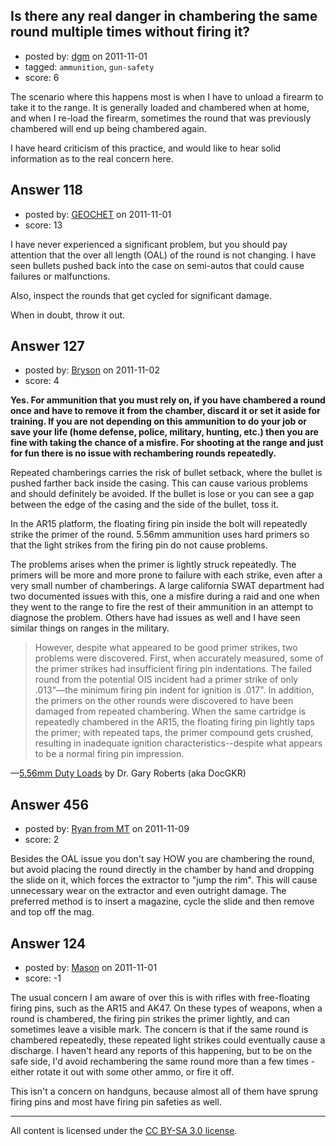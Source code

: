 ## Is there any real danger in chambering the same round multiple times without firing it?

- posted by: [dgm](https://stackexchange.com/users/-1/78-dgm) on 2011-11-01
- tagged: `ammunition`, `gun-safety`
- score: 6

The scenario where this happens most is when I have to unload a firearm to take it to the range. It is generally loaded and chambered when at home, and when I re-load the firearm, sometimes the round that was previously chambered will end up being chambered again.

I have heard criticism of this practice, and would like to hear solid information as to the real concern here.


## Answer 118

- posted by: [GEOCHET](https://stackexchange.com/users/-1/22-geochet) on 2011-11-01
- score: 13

I have never experienced a significant problem, but you should pay attention that the over all length (OAL) of the round is not changing. I have seen bullets pushed back into the case on semi-autos that could cause failures or malfunctions.

Also, inspect the rounds that get cycled for significant damage.

When in doubt, throw it out.


## Answer 127

- posted by: [Bryson](https://stackexchange.com/users/-1/32-bryson) on 2011-11-02
- score: 4

<b>Yes. For ammunition that you must rely on, if you have chambered a round once and have to remove it from the chamber, discard it or set it aside for training. If you are not depending on this ammunition to do your job or save your life (home defense, police, military, hunting, etc.) then you are fine with taking the chance of a misfire. For shooting at the range and just for fun there is no issue with rechambering rounds repeatedly.</b> 

Repeated chamberings carries the risk of bullet setback, where the bullet is pushed farther back inside the casing. This can cause various problems and should definitely be avoided. If the bullet is lose or you can see a gap between the edge of the casing and the side of the bullet, toss it.

In the AR15 platform, the floating firing pin inside the bolt will repeatedly strike the primer of the round. 5.56mm ammunition uses hard primers so that the light strikes from the firing pin do not cause problems. 

The problems arises when the primer is lightly struck repeatedly. The primers will be more and more prone to failure with each strike, even after a very small number of chamberings. A large california SWAT department had two documented issues with this, one a misfire during a raid and one when they went to the range to fire the rest of their ammunition in an attempt to diagnose the problem. Others have had issues as well and I have seen similar things on ranges in the military.

> However, despite what appeared to be good primer strikes, two problems
> were discovered. First, when accurately measured, some of the primer
> strikes had insufficient firing pin indentations. The failed round
> from the potential OIS incident had a primer strike of only .013"—the
> minimum firing pin indent for ignition is .017". In addition, the
> primers on the other rounds were discovered to have been damaged from
> repeated chambering. When the same cartridge is repeatedly chambered
> in the AR15, the floating firing pin lightly taps the primer; with
> repeated taps, the primer compound gets crushed, resulting in
> inadequate ignition characteristics--despite what appears to be a
> normal firing pin impression.

—<a href="http://www.m4carbine.net/showthread.php?t=19881">5.56mm Duty Loads</a> by Dr. Gary Roberts (aka DocGKR)


## Answer 456

- posted by: [Ryan from MT](https://stackexchange.com/users/-1/207-ryan-from-mt) on 2011-11-09
- score: 2

Besides the OAL issue you don't say HOW you are chambering the round, but avoid placing the round directly in the chamber by hand and dropping the slide on it, which forces the extractor to "jump the rim". This will cause unnecessary wear on the extractor and even outright damage.  The preferred method is to insert a magazine, cycle the slide and then remove and top off the mag.    


## Answer 124

- posted by: [Mason](https://stackexchange.com/users/-1/19-mason) on 2011-11-01
- score: -1

The usual concern I am aware of over this is with rifles with free-floating firing pins, such as the AR15 and AK47. On these types of weapons, when a round is chambered, the firing pin strikes the primer lightly, and can sometimes leave a visible mark. The concern is that if the same round is chambered repeatedly, these repeated light strikes could eventually cause a discharge. I haven't heard any reports of this happening, but to be on the safe side, I'd avoid rechambering the same round more than a few times - either rotate it out with some other ammo, or fire it off.

This isn't a concern on handguns, because almost all of them have sprung firing pins and most have firing pin safeties as well.



---

All content is licensed under the [CC BY-SA 3.0 license](https://creativecommons.org/licenses/by-sa/3.0/).
